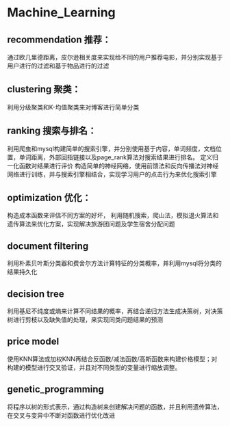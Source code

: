 # Machine_Learning

## recommendation 推荐：
 通过欧几里德距离，皮尔逊相关度来实现给不同的用户推荐电影，并分别实现基于用户进行的过滤和基于物品进行的过滤

## clustering 聚类：
 利用分级聚类和K-均值聚类来对博客进行简单分类

## ranking 搜索与排名：
 利用爬虫和mysql构建简单的搜索引擎，并分别使用基于内容，单词频度，文档位置，单词距离，外部回指链接以及page_rank算法对搜索结果进行排名。
 定义归一化函数对结果进行评价
 构造简单的神经网络，使用前馈法和反向传播法对神经网络进行训练，并与搜索引擎相结合，实现学习用户的点击行为来优化搜索引擎


## optimization 优化：
 构造成本函数来评估不同方案的好坏，
 利用随机搜索，爬山法，模拟退火算法和遗传算法来优化方案，实现解决旅游团问题及学生宿舍分配问题
 
## document filtering
 利用朴素贝叶斯分类器和费舍尔方法计算特征的分类概率，并利用mysql将分类的结果持久化
  
## decision tree
 利用基尼不纯度或熵来计算不同结果的概率，再结合递归方法生成决策树，对决策树进行剪枝以及缺失值的处理，来实现同类问题结果的预测
  
## price model
 使用KNN算法或加权KNN再结合反函数/减法函数/高斯函数来构建价格模型；对构建的模型进行交叉验证，并且对不同类型的变量进行缩放调整。
  
## genetic_programming
 将程序以树的形式表示，通过构造树来创建解决问题的函数，并且利用遗传算法，在交叉与变异中不断对函数进行优化改进